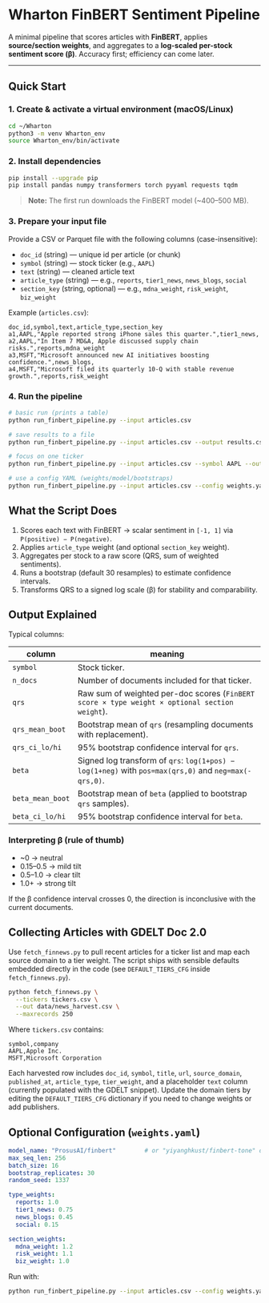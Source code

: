 # Wharton FinBERT Sentiment Pipeline

A minimal pipeline that scores articles with **FinBERT**, applies **source/section weights**, and aggregates to a **log-scaled per-stock sentiment score (β)**. Accuracy first; efficiency can come later.

---

## Quick Start

### 1. Create & activate a virtual environment (macOS/Linux)
```bash
cd ~/Wharton
python3 -m venv Wharton_env
source Wharton_env/bin/activate
```

### 2. Install dependencies
```bash
pip install --upgrade pip
pip install pandas numpy transformers torch pyyaml requests tqdm
```
> **Note:** The first run downloads the FinBERT model (~400–500 MB).

### 3. Prepare your input file
Provide a CSV or Parquet file with the following columns (case-insensitive):

- `doc_id` (string) — unique id per article (or chunk)
- `symbol` (string) — stock ticker (e.g., `AAPL`)
- `text` (string) — cleaned article text
- `article_type` (string) — e.g., `reports`, `tier1_news`, `news_blogs`, `social`
- `section_key` (string, optional) — e.g., `mdna_weight`, `risk_weight`, `biz_weight`

Example (`articles.csv`):
```csv
doc_id,symbol,text,article_type,section_key
a1,AAPL,"Apple reported strong iPhone sales this quarter.",tier1_news,
a2,AAPL,"In Item 7 MD&A, Apple discussed supply chain risks.",reports,mdna_weight
a3,MSFT,"Microsoft announced new AI initiatives boosting confidence.",news_blogs,
a4,MSFT,"Microsoft filed its quarterly 10-Q with stable revenue growth.",reports,risk_weight
```

### 4. Run the pipeline
```bash
# basic run (prints a table)
python run_finbert_pipeline.py --input articles.csv

# save results to a file
python run_finbert_pipeline.py --input articles.csv --output results.csv

# focus on one ticker
python run_finbert_pipeline.py --input articles.csv --symbol AAPL --output aapl_results.csv

# use a config YAML (weights/model/bootstraps)
python run_finbert_pipeline.py --input articles.csv --config weights.yaml --output results.csv
```

## What the Script Does
1. Scores each text with FinBERT → scalar sentiment in `[-1, 1]` via `P(positive) − P(negative)`.
2. Applies `article_type` weight (and optional `section_key` weight).
3. Aggregates per stock to a raw score (QRS, sum of weighted sentiments).
4. Runs a bootstrap (default 30 resamples) to estimate confidence intervals.
5. Transforms QRS to a signed log scale (β) for stability and comparability.

## Output Explained
Typical columns:

| column        | meaning                                                                                                 |
|---------------|---------------------------------------------------------------------------------------------------------|
| `symbol`      | Stock ticker.                                                                                            |
| `n_docs`      | Number of documents included for that ticker.                                                            |
| `qrs`         | Raw sum of weighted per-doc scores (`FinBERT score × type weight × optional section weight`).            |
| `qrs_mean_boot` | Bootstrap mean of `qrs` (resampling documents with replacement).                                       |
| `qrs_ci_lo/hi`  | 95% bootstrap confidence interval for `qrs`.                                                           |
| `beta`        | Signed log transform of `qrs`: `log(1+pos) − log(1+neg)` with `pos=max(qrs,0)` and `neg=max(-qrs,0)`.    |
| `beta_mean_boot` | Bootstrap mean of `beta` (applied to bootstrap `qrs` samples).                                        |
| `beta_ci_lo/hi`  | 95% bootstrap confidence interval for `beta`.                                                         |

### Interpreting β (rule of thumb)
- ~0 → neutral
- 0.15–0.5 → mild tilt
- 0.5–1.0 → clear tilt
- 1.0+ → strong tilt

If the β confidence interval crosses 0, the direction is inconclusive with the current documents.

## Collecting Articles with GDELT Doc 2.0

Use `fetch_finnews.py` to pull recent articles for a ticker list and map each source domain to a tier weight. The script ships with sensible defaults embedded directly in the code (see `DEFAULT_TIERS_CFG` inside `fetch_finnews.py`).

```bash
python fetch_finnews.py \
  --tickers tickers.csv \
  --out data/news_harvest.csv \
  --maxrecords 250
```

Where `tickers.csv` contains:

```csv
symbol,company
AAPL,Apple Inc.
MSFT,Microsoft Corporation
```

Each harvested row includes `doc_id`, `symbol`, `title`, `url`, `source_domain`, `published_at`, `article_type`, `tier_weight`, and a placeholder `text` column (currently populated with the GDELT snippet). Update the domain tiers by editing the `DEFAULT_TIERS_CFG` dictionary if you need to change weights or add publishers.

## Optional Configuration (`weights.yaml`)
```yaml
model_name: "ProsusAI/finbert"        # or "yiyanghkust/finbert-tone" or a local fine-tuned checkpoint
max_seq_len: 256
batch_size: 16
bootstrap_replicates: 30
random_seed: 1337

type_weights:
  reports: 1.0
  tier1_news: 0.75
  news_blogs: 0.45
  social: 0.15

section_weights:
  mdna_weight: 1.2
  risk_weight: 1.1
  biz_weight: 1.0
```

Run with:
```bash
python run_finbert_pipeline.py --input articles.csv --config weights.yaml --output results.csv
```
